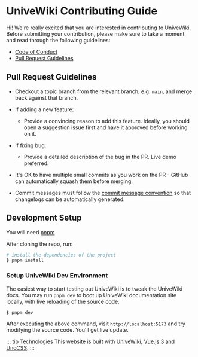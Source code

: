 
# UniveWiki Contributing Guide

Hi! We're really excited that you are interested in contributing to UniveWiki. Before submitting your contribution, please make sure to take a moment and read through the following guidelines:

- [Code of Conduct](./code-of-conduct.md)
- [Pull Request Guidelines](#pull-request-guidelines)

## Pull Request Guidelines

- Checkout a topic branch from the relevant branch, e.g. `main`, and merge back against that branch.

- If adding a new feature:

  - Provide a convincing reason to add this feature. Ideally, you should open a suggestion issue first and have it approved before working on it.

- If fixing bug:

  - Provide a detailed description of the bug in the PR. Live demo preferred.

- It's OK to have multiple small commits as you work on the PR - GitHub can automatically squash them before merging.

- Commit messages must follow the [commit message convention](./commit-convention.md) so that changelogs can be automatically generated.

## Development Setup

You will need [pnpm](https://pnpm.io)

After cloning the repo, run:

```sh
# install the dependencies of the project
$ pnpm install
```

### Setup UniveWiki Dev Environment

The easiest way to start testing out UniveWiki is to tweak the UniveWiki docs. You may run `pnpm dev` to boot up UniveWiki documentation site locally, with live reloading of the source code.

```sh
$ pnpm dev
```

After executing the above command, visit `http://localhost:5173` and try modifying the source code. You'll get live update.


::: tip Technologies
This website is built with [UniveWiki](https://vitepress.dev/), [Vue.js 3](https://vuejs.org/) and [UnoCSS](https://unocss.dev/).
:::

